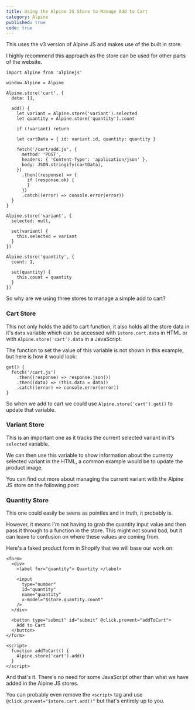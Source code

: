 ```yaml
---
title: Using the Alpine JS Store to Manage Add to Cart
category: Alpine
published: true
code: true
---
```


This uses the v3 version of Alpine JS and makes use of the built in store.

I highly recommend this approach as the store can be used for other parts of the website.

```js[Setup Alpine JS and create stores to manage cart, variant and quantity]
import Alpine from 'alpinejs'

window.Alpine = Alpine

Alpine.store('cart', {
  data: [],

  add() {
    let variant = Alpine.store('variant').selected
    let quantity = Alpine.store('quantity').count

    if (!variant) return

    let cartData = { id: variant.id, quantity: quantity }

    fetch('/cart/add.js', {
      method: 'POST',
      headers: { 'Content-Type': 'application/json' },
      body: JSON.stringify(cartData),
    })
      .then((response) => {
        if (response.ok) {
        }
      })
      .catch((error) => console.error(error))
  }
}

Alpine.store('variant', {
  selected: null,

  set(variant) {
    this.selected = variant
  }
})

Alpine.store('quantity', {
  count: 1,

  set(quantity) {
    this.count = quantity
  }
})
```

So why are we using three stores to manage a simple add to cart?

### Cart Store

This not only holds the add to cart function, it also holds all the store data in it's `data` variable which can be accessed with `$store.cart.data` in HTML or with `Alpine.store('cart').data` in a JavaScript.

The function to set the value of this variable is not shown in this example, but here is how it would look:

```js[Get the current cart data and saves it to a variable]
get() {
  fetch('/cart.js')
    .then((response) => response.json())
    .then((data) => (this.data = data))
    .catch((error) => console.error(error))
}
```

So when we add to cart we could use `Alpine.store('cart').get()` to update that variable.

### Variant Store

This is an important one as it tracks the current selected variant in it's `selected` variable.

We can then use this variable to show information about the currenty selected variant in the HTML, a common example would be to update the product image.

You can find out more about managing the current variant with the Alpine JS store on the following post:

<!-- [Managing the Current Variant with Alpine JS Store]() -->

### Quantity Store

This one could easily be seens as pointles and in truth, it probably is.

However, it means I'm not having to grab the quantity input value and then pass it through to a function in the store. This might not sound bad, but it can leave to confusion on where these values are coming from.

Here's a faked product form in Shopify that we will base our work on:

```html[Product form with Apline JS functions and data passed to and from the stores]
<form>
  <div>
    <label for="quantity"> Quantity </label>

    <input
      type="number"
      id="quantity"
      name="quantity"
      x-model="$store.quantity.count"
    />
  </div>

  <button type="submit" id="submit" @click.prevent="addToCart">
    Add to Cart
  </button>
</form>

<script>
  function addToCart() {
    Alpine.store('cart').add()
  }
</script>
```

And that's it. There's no need for some JavaScript other than what we have added in the Alpine JS stores.

You can probably even remove the `<script>` tag and use `@click.prevent="$store.cart.add()"` but that's entirely up to you.
